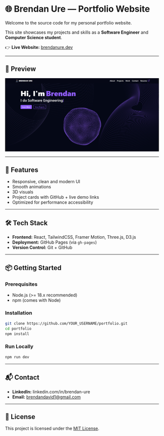 # 🌐 Brendan Ure — Portfolio Website

Welcome to the source code for my personal portfolio website.  

This site showcases my projects and skills as a **Software Engineer** and **Computer Science student**.  

👉 **Live Website:** [brendanure.dev](https://brendanure.dev)

---

## 📸 Preview
<div align="left">
  <img src="/portfolio-website/public/preview.PNG" alt="Preview" width="full"/>
</div>

---

## 🚀 Features
- Responsive, clean and modern UI
- Smooth animations
- 3D visuals
- Project cards with GitHub + live demo links
- Optimized for performance accessibility

---

## 🛠️ Tech Stack
- **Frontend:** React, TailwindCSS, Framer Motion, Three.js, D3.js   
- **Deployment:** GitHub Pages (via `gh-pages`)  
- **Version Control:** Git + GitHub  

---

## 📦 Getting Started

### Prerequisites
- Node.js (>= 18.x recommended)  
- npm (comes with Node)

### Installation
```bash
git clone https://github.com/YOUR_USERNAME/portfolio.git
cd portfolio
npm install
```

### Run Locally
```bash
npm run dev
```

---

## 📬 Contact
- **LinkedIn:** linkedin.com/in/brendan-ure
- **Email:** brendandavid1@gmail.com

---

## 📄 License
This project is licensed under the [MIT License](./LICENSE).
